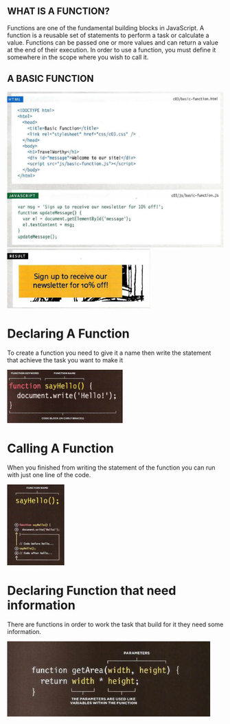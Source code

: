 ## WHAT IS A FUNCTION?

Functions are one of the fundamental building blocks in JavaScript. A function is a reusable set of statements to perform a task or calculate a value. Functions can be passed one or more values and can return a value at the end of their execution. In order to use a function, you must define it somewhere in the scope where you wish to call it.

## A BASIC FUNCTION

![jsFunction](/img/jsFunction.PNG)
![ff](/img/ff.PNG)

# Declaring A Function
To create a function you need to give it a name then write the statement that achieve the task you want to make it

![func](/img/func.PNG)

# Calling A Function
When you finished from writing the statement of the function you can run with just one line of the code.

![call](/img/call.PNG)

# Declaring Function that need information
There are functions in order to work the task that build for it they need some information.

![fun](/img/fun.PNG)

